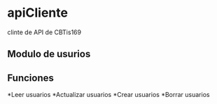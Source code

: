 # apiCliente
clinte de API de CBTis169

## Modulo de usurios

Funciones
---------------
*Leer usuarios
*Actualizar usuarios
*Crear usuarios
*Borrar usuarios
